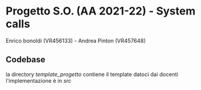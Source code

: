 # Progetto S.O. (AA 2021-22) - System calls

Enrico bonoldi (VR456133) - Andrea Pinton (VR457648)

## Codebase

la directory *template_progetto* contiene il template datoci dai docenti  
l'implementazione è in *src*
